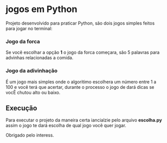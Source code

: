 # jogos em Python #

Projeto desenvolvido para praticar Python, são dois jogos simples feitos para jogar no terminal:

### Jogo da forca ###

Se você escolhar a opção **1** o jogo da forca começara, são 5 palavras para advinhas relacionadas a comida.

### Jogo da adivinhação ###

É um jogo mais simples onde o algoritimo escolhera um número entre 1 a 100 e você terá que acertar, durante  o processo o jogo de dará dicas se vocÊ chutou alto ou baixo.

## Execução ##

Para executar o projeto da maneira certa iancialzie pelo arquivo **escolha.py** assim o jogo te dará escolha de qual jogo você quer jogar. 

Obrigado pelo interess. 
